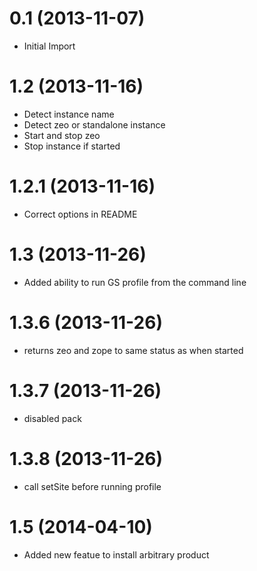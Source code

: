 0.1 (2013-11-07)
================

  - Initial Import

1.2 (2013-11-16)
================

  - Detect instance name
  - Detect zeo or standalone instance
  - Start and stop zeo
  - Stop instance if started

1.2.1 (2013-11-16)
==================

  - Correct options in README

1.3 (2013-11-26)
================

  - Added ability to run GS profile from the command line

1.3.6 (2013-11-26)
==================

  - returns zeo and zope to same status as when started

1.3.7 (2013-11-26)
==================

  - disabled pack

1.3.8 (2013-11-26)
==================

  - call setSite before running profile

1.5 (2014-04-10)
================

  - Added new featue to install arbitrary product
